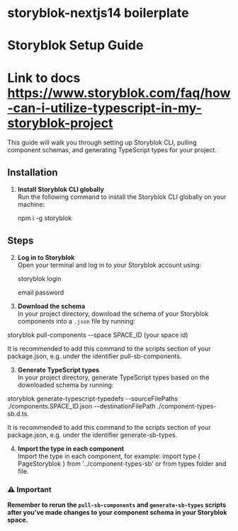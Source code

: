 # storyblok-nextjs14 boilerplate

# Storyblok Setup Guide

# Link to docs https://www.storyblok.com/faq/how-can-i-utilize-typescript-in-my-storyblok-project

This guide will walk you through setting up Storyblok CLI, pulling component schemas, and generating TypeScript types for your project.

## Installation

1. **Install Storyblok CLI globally**  
   Run the following command to install the Storyblok CLI globally on your machine:

    npm i -g storyblok

## Steps

2. **Log in to Storyblok**  
   Open your terminal and log in to your Storyblok account using:

    storyblok login

    email
    password

3. **Download the schema**  
   In your project directory, download the schema of your Storyblok components into a `.json` file by running:

storyblok pull-components --space SPACE_ID (your space id)

It is recommended to add this command to the scripts section of your package.json, e.g. under the identifier pull-sb-components.

3. **Generate TypeScript types**  
   In your project directory, generate TypeScript types based on the downloaded schema by running:

storyblok generate-typescript-typedefs --sourceFilePaths ./components.SPACE_ID.json --destinationFilePath ./component-types-sb.d.ts.

It is recommended to add this command to the scripts section of your package.json, e.g. under the identifier generate-sb-types.

4.  **Import the type in each component**  
    Import the type in each component, for example: import type { PageStoryblok } from '../component-types-sb' or from types folder and file.

### ⚠️ Important

**Remember to rerun the `pull-sb-components` and `generate-sb-types` scripts after you've made changes to your component schema in your Storyblok space.**
